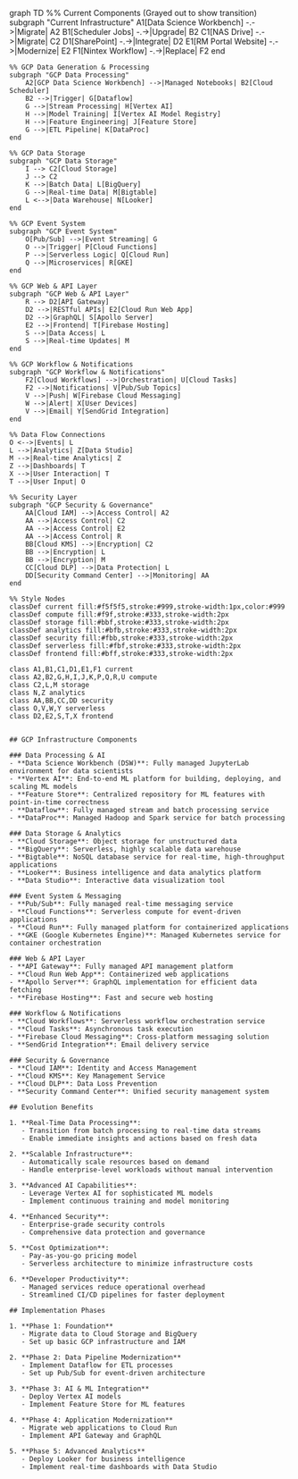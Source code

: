 graph TD
    %% Current Components (Grayed out to show transition)
    subgraph "Current Infrastructure"
        A1[Data Science Workbench] -.->|Migrate| A2
        B1[Scheduler Jobs] -.->|Upgrade| B2
        C1[NAS Drive] -.->|Migrate| C2
        D1[SharePoint] -.->|Integrate| D2
        E1[RM Portal Website] -.->|Modernize| E2
        F1[Nintex Workflow] -.->|Replace| F2
    end

    %% GCP Data Generation & Processing
    subgraph "GCP Data Processing"
        A2[GCP Data Science Workbench] -->|Managed Notebooks| B2[Cloud Scheduler]
        B2 -->|Trigger| G[Dataflow]
        G -->|Stream Processing| H[Vertex AI]
        H -->|Model Training| I[Vertex AI Model Registry]
        H -->|Feature Engineering| J[Feature Store]
        G -->|ETL Pipeline| K[DataProc]
    end

    %% GCP Data Storage
    subgraph "GCP Data Storage"
        I --> C2[Cloud Storage]
        J --> C2
        K -->|Batch Data| L[BigQuery]
        G -->|Real-time Data| M[Bigtable]
        L <-->|Data Warehouse| N[Looker]
    end

    %% GCP Event System
    subgraph "GCP Event System"
        O[Pub/Sub] -->|Event Streaming| G
        O -->|Trigger| P[Cloud Functions]
        P -->|Serverless Logic| Q[Cloud Run]
        Q -->|Microservices| R[GKE]
    end

    %% GCP Web & API Layer
    subgraph "GCP Web & API Layer"
        R --> D2[API Gateway]
        D2 -->|RESTful APIs| E2[Cloud Run Web App]
        D2 -->|GraphQL| S[Apollo Server]
        E2 -->|Frontend| T[Firebase Hosting]
        S -->|Data Access| L
        S -->|Real-time Updates| M
    end

    %% GCP Workflow & Notifications
    subgraph "GCP Workflow & Notifications"
        F2[Cloud Workflows] -->|Orchestration| U[Cloud Tasks]
        F2 -->|Notifications| V[Pub/Sub Topics]
        V -->|Push| W[Firebase Cloud Messaging]
        W -->|Alert| X[User Devices]
        V -->|Email| Y[SendGrid Integration]
    end

    %% Data Flow Connections
    O <-->|Events| L
    L -->|Analytics| Z[Data Studio]
    M -->|Real-time Analytics| Z
    Z -->|Dashboards| T
    X -->|User Interaction| T
    T -->|User Input| O

    %% Security Layer
    subgraph "GCP Security & Governance"
        AA[Cloud IAM] -->|Access Control| A2
        AA -->|Access Control| C2
        AA -->|Access Control| E2
        AA -->|Access Control| R
        BB[Cloud KMS] -->|Encryption| C2
        BB -->|Encryption| L
        BB -->|Encryption| M
        CC[Cloud DLP] -->|Data Protection| L
        DD[Security Command Center] -->|Monitoring| AA
    end

    %% Style Nodes
    classDef current fill:#f5f5f5,stroke:#999,stroke-width:1px,color:#999
    classDef compute fill:#f9f,stroke:#333,stroke-width:2px
    classDef storage fill:#bbf,stroke:#333,stroke-width:2px
    classDef analytics fill:#bfb,stroke:#333,stroke-width:2px
    classDef security fill:#fbb,stroke:#333,stroke-width:2px
    classDef serverless fill:#fbf,stroke:#333,stroke-width:2px
    classDef frontend fill:#bff,stroke:#333,stroke-width:2px

    class A1,B1,C1,D1,E1,F1 current
    class A2,B2,G,H,I,J,K,P,Q,R,U compute
    class C2,L,M storage
    class N,Z analytics
    class AA,BB,CC,DD security
    class O,V,W,Y serverless
    class D2,E2,S,T,X frontend
```

## GCP Infrastructure Components

### Data Processing & AI
- **Data Science Workbench (DSW)**: Fully managed JupyterLab environment for data scientists
- **Vertex AI**: End-to-end ML platform for building, deploying, and scaling ML models
- **Feature Store**: Centralized repository for ML features with point-in-time correctness
- **Dataflow**: Fully managed stream and batch processing service
- **DataProc**: Managed Hadoop and Spark service for batch processing

### Data Storage & Analytics
- **Cloud Storage**: Object storage for unstructured data
- **BigQuery**: Serverless, highly scalable data warehouse
- **Bigtable**: NoSQL database service for real-time, high-throughput applications
- **Looker**: Business intelligence and data analytics platform
- **Data Studio**: Interactive data visualization tool

### Event System & Messaging
- **Pub/Sub**: Fully managed real-time messaging service
- **Cloud Functions**: Serverless compute for event-driven applications
- **Cloud Run**: Fully managed platform for containerized applications
- **GKE (Google Kubernetes Engine)**: Managed Kubernetes service for container orchestration

### Web & API Layer
- **API Gateway**: Fully managed API management platform
- **Cloud Run Web App**: Containerized web applications
- **Apollo Server**: GraphQL implementation for efficient data fetching
- **Firebase Hosting**: Fast and secure web hosting

### Workflow & Notifications
- **Cloud Workflows**: Serverless workflow orchestration service
- **Cloud Tasks**: Asynchronous task execution
- **Firebase Cloud Messaging**: Cross-platform messaging solution
- **SendGrid Integration**: Email delivery service

### Security & Governance
- **Cloud IAM**: Identity and Access Management
- **Cloud KMS**: Key Management Service
- **Cloud DLP**: Data Loss Prevention
- **Security Command Center**: Unified security management system

## Evolution Benefits

1. **Real-Time Data Processing**:
   - Transition from batch processing to real-time data streams
   - Enable immediate insights and actions based on fresh data

2. **Scalable Infrastructure**:
   - Automatically scale resources based on demand
   - Handle enterprise-level workloads without manual intervention

3. **Advanced AI Capabilities**:
   - Leverage Vertex AI for sophisticated ML models
   - Implement continuous training and model monitoring

4. **Enhanced Security**:
   - Enterprise-grade security controls
   - Comprehensive data protection and governance

5. **Cost Optimization**:
   - Pay-as-you-go pricing model
   - Serverless architecture to minimize infrastructure costs

6. **Developer Productivity**:
   - Managed services reduce operational overhead
   - Streamlined CI/CD pipelines for faster deployment

## Implementation Phases

1. **Phase 1: Foundation**
   - Migrate data to Cloud Storage and BigQuery
   - Set up basic GCP infrastructure and IAM

2. **Phase 2: Data Pipeline Modernization**
   - Implement Dataflow for ETL processes
   - Set up Pub/Sub for event-driven architecture

3. **Phase 3: AI & ML Integration**
   - Deploy Vertex AI models
   - Implement Feature Store for ML features

4. **Phase 4: Application Modernization**
   - Migrate web applications to Cloud Run
   - Implement API Gateway and GraphQL

5. **Phase 5: Advanced Analytics**
   - Deploy Looker for business intelligence
   - Implement real-time dashboards with Data Studio
